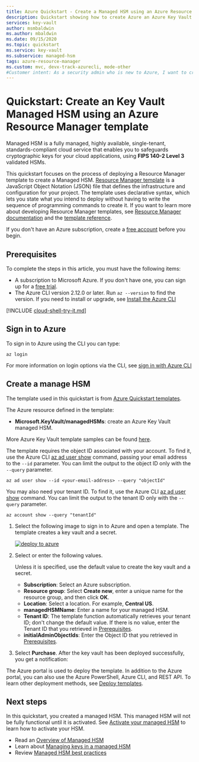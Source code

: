 ```yaml
---
title: Azure Quickstart - Create a Managed HSM using an Azure Resource Manager template
description: Quickstart showing how to create Azure an Azure Key Vault Managed HSM using Resource Manager template
services: key-vault
author: msmbaldwin
ms.author: mbaldwin
ms.date: 09/15/2020
ms.topic: quickstart
ms.service: key-vault
ms.subservice: managed-hsm
tags: azure-resource-manager
ms.custom: mvc, devx-track-azurecli, mode-other
#Customer intent: As a security admin who is new to Azure, I want to create a managed HSM using an Azure Resource Manager template.
---
```


# Quickstart: Create an Key Vault Managed HSM using an Azure Resource Manager template

Managed HSM is a fully managed, highly available, single-tenant, standards-compliant cloud service that enables you to safeguards cryptographic keys for your cloud applications, using **FIPS 140-2 Level 3** validated HSMs.  

This quickstart focuses on the process of deploying a Resource Manager template to create a Managed HSM.  [Resource Manager template](../../azure-resource-manager/templates/overview.md) is a JavaScript Object Notation (JSON) file that defines the infrastructure and configuration for your project. The template uses declarative syntax, which lets you state what you intend to deploy without having to write the sequence of programming commands to create it. If you want to learn more about developing Resource Manager templates, see [Resource Manager documentation](../../azure-resource-manager/index.yml) and the [template reference](/azure/templates/microsoft.keyvault/allversions).

If you don't have an Azure subscription, create a [free account](https://azure.microsoft.com/free/?WT.mc_id=A261C142F) before you begin.

## Prerequisites

To complete the steps in this article, you must have the following items:

- A subscription to Microsoft Azure. If you don't have one, you can sign up for a [free trial](https://azure.microsoft.com/pricing/free-trial).
- The Azure CLI version 2.12.0 or later. Run `az --version` to find the version. If you need to install or upgrade, see [Install the Azure CLI]( /cli/azure/install-azure-cli)


[!INCLUDE [cloud-shell-try-it.md](../../../includes/cloud-shell-try-it.md)]

## Sign in to Azure

To sign in to Azure using the CLI you can type:

```azurecli
az login
```

For more information on login options via the CLI, see [sign in with Azure CLI](/cli/azure/authenticate-azure-cli)

## Create a manage HSM

The template used in this quickstart is from [Azure Quickstart templates](https://azure.microsoft.com/resources/templates/managed-hsm-create/).

The Azure resource defined in the template:

* **Microsoft.KeyVault/managedHSMs**: create an Azure Key Vault managed HSM.

More Azure Key Vault template samples can be found [here](https://azure.microsoft.com/resources/templates/?resourceType=Microsoft.Keyvault).

The template requires the object ID associated with your account. To find it, use the Azure CLI [az ad user show](/cli/azure/ad/user#az_ad_user_show) command, passing your email address to the `--id` parameter. You can limit the output to the object ID only with the `--query` parameter.

```azurecli-interactive
az ad user show --id <your-email-address> --query "objectId"
```

You may also need your tenant ID. To find it, use the Azure CLI [az ad user show](/cli/azure/account#az_account_show) command. You can limit the output to the tenant ID only with the `--query` parameter.

 ```azurecli-interactive
 az account show --query "tenantId"
 ```

1. Select the following image to sign in to Azure and open a template. The template creates a key vault and a secret.

    <a href="https://portal.azure.com/#create/Microsoft.Template/uri/https%3A%2F%2Fraw.githubusercontent.com%2FAzure%2Fazure-quickstart-templates%2F%2Fmaster%2Fquickstarts%2Fmicrosoft.keyvault%2Fmanaged-hsm-create%2Fazuredeploy.json"><img src="../media/deploy-to-azure.svg" alt="deploy to azure"/></a>

2. Select or enter the following values.

    Unless it is specified, use the default value to create the key vault and a secret.

    - **Subscription**: Select an Azure subscription.
    - **Resource group**: Select **Create new**, enter a unique name for the resource group, and then click **OK**.
    - **Location**: Select a location. For example, **Central US**.
    - **managedHSMName**: Enter a name for your managed HSM.
    - **Tenant ID**: The template function automatically retrieves your tenant ID; don't change the default value.  If there is no value, enter the Tenant ID that you retrieved in [Prerequisites](#prerequisites).
    * **initialAdminObjectIds**: Enter the Object ID that you retrieved in [Prerequisites](#prerequisites).

3. Select **Purchase**. After the key vault has been deployed successfully, you get a notification:

The Azure portal is used to deploy the template. In addition to the Azure portal, you can also use the Azure PowerShell, Azure CLI, and REST API. To learn other deployment methods, see [Deploy templates](../../azure-resource-manager/templates/deploy-powershell.md).

## Next steps

In this quickstart, you created a managed HSM. This managed HSM will not be fully functional until it is activated. See [Activate your managed HSM](quick-create-cli.md#activate-your-managed-hsm) to learn how to activate your HSM.

- Read an [Overview of Managed HSM](overview.md)
- Learn about [Managing keys in a managed HSM](key-management.md)
- Review [Managed HSM best practices](best-practices.md)
